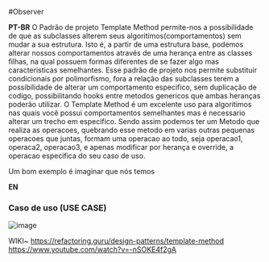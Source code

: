 #Observer

<strong>PT-BR</strong>
O Padrão de projeto Template Method permite-nos a possibilidade de que as subclasses alterem seus algoritimos(comportamentos) sem mudar a sua estrutura. Isto é, a partir de uma estrutura base, podemos alterar nossos comportamentos através de uma herança entre as classes filhas, na qual possuem formas diferentes de se fazer algo mas caracteristicas semelhantes.
Esse padrão de projeto nos permite substituir condicionais por polimorfismo, fora a relação das subclasses terem a possibilidade de alterar um comportamento especifico, sem duplicação de codigo, possibilitando hooks entre metodos genericos que ambas heranças poderão utilizar. 
O Template Method é um excelente uso para algoritimos nas quais você possui comportamentos semelhantes mas é necessario alterar um trecho em especifico. Sendo assim podemos ter um Metodo que realiza as operacoes, quebrando esse metodo em varias outras pequenas operacoes que juntas, formam uma operacao ao todo, seja operacao1, operaca2, operacao3, e apenas modificar por herança e override, a operacao especifica do seu caso de uso. 

Um bom exemplo é imaginar que nós temos 


<strong>EN</strong>

### Caso de uso (USE CASE)
![image](https://user-images.githubusercontent.com/50564121/159396382-8f95d717-c362-4608-bf3a-bf4ebfee34ad.png)


WIKI~
https://refactoring.guru/design-patterns/template-method
https://www.youtube.com/watch?v=-nSOKE4f2gA